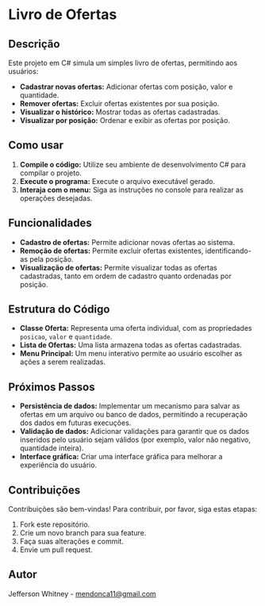 # Livro de Ofertas

## Descrição
Este projeto em C# simula um simples livro de ofertas, permitindo aos usuários:

* **Cadastrar novas ofertas:** Adicionar ofertas com posição, valor e quantidade.
* **Remover ofertas:** Excluir ofertas existentes por sua posição.
* **Visualizar o histórico:** Mostrar todas as ofertas cadastradas.
* **Visualizar por posição:** Ordenar e exibir as ofertas por posição.

## Como usar
1. **Compile o código:** Utilize seu ambiente de desenvolvimento C# para compilar o projeto.
2. **Execute o programa:** Execute o arquivo executável gerado.
3. **Interaja com o menu:** Siga as instruções no console para realizar as operações desejadas.

## Funcionalidades
* **Cadastro de ofertas:** Permite adicionar novas ofertas ao sistema.
* **Remoção de ofertas:** Permite excluir ofertas existentes, identificando-as pela posição.
* **Visualização de ofertas:** Permite visualizar todas as ofertas cadastradas, tanto em ordem de cadastro quanto ordenadas por posição.

## Estrutura do Código
* **Classe Oferta:** Representa uma oferta individual, com as propriedades `posicao`, `valor` e `quantidade`.
* **Lista de Ofertas:** Uma lista armazena todas as ofertas cadastradas.
* **Menu Principal:** Um menu interativo permite ao usuário escolher as ações a serem realizadas.

## Próximos Passos
* **Persistência de dados:** Implementar um mecanismo para salvar as ofertas em um arquivo ou banco de dados, permitindo a recuperação dos dados em futuras execuções.
* **Validação de dados:** Adicionar validações para garantir que os dados inseridos pelo usuário sejam válidos (por exemplo, valor não negativo, quantidade inteira).
* **Interface gráfica:** Criar uma interface gráfica para melhorar a experiência do usuário.

## Contribuições
Contribuições são bem-vindas! Para contribuir, por favor, siga estas etapas:
1. Fork este repositório.
2. Crie um novo branch para sua feature.
3. Faça suas alterações e commit.
4. Envie um pull request.

## Autor
Jefferson Whitney - mendonca11@gmail.com
